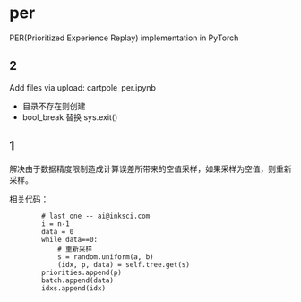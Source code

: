 # per
PER(Prioritized Experience Replay) implementation in PyTorch

## 2

Add files via upload: cartpole_per.ipynb

- 目录不存在则创建
- bool_break 替换 sys.exit()

## 1

解决由于数据精度限制造成计算误差所带来的空值采样，如果采样为空值，则重新采样。

相关代码：
```
        # last one -- ai@inksci.com
        i = n-1
        data = 0
        while data==0:
            # 重新采样
            s = random.uniform(a, b)
            (idx, p, data) = self.tree.get(s)
        priorities.append(p)
        batch.append(data)
        idxs.append(idx)
```
